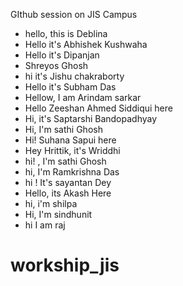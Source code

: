 GIthub session on JIS Campus
- hello, this is Deblina
- Hello it's Abhishek Kushwaha 
- Hello it's Dipanjan
- Shreyos Ghosh
- hi it's Jishu chakraborty
- Hello it's Subham Das
- Hellow, I am Arindam sarkar
- Hello Zeeshan Ahmed Siddiqui here
- Hi, it's Saptarshi Bandopadhyay
- Hi, I'm sathi Ghosh
- Hi! Suhana Sapui here
- Hey Hrittik, it's Wriddhi
- hi! , I'm sathi Ghosh
- hi, I'm Ramkrishna Das
- hi ! It's sayantan Dey
- Hello, its Akash Here 
- hi, i'm shilpa
- Hi, I'm sindhunit
- hi I am raj
# workship_jis